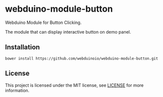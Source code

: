 # webduino-module-button

Webduino Module for Button Clicking.

The module that can display interactive button on demo panel.

## Installation

```shell
bower install https://github.com/webduinoio/webduino-module-button.git
```

## License

This project is licensed under the MIT license, see [LICENSE](LICENSE) for more information.